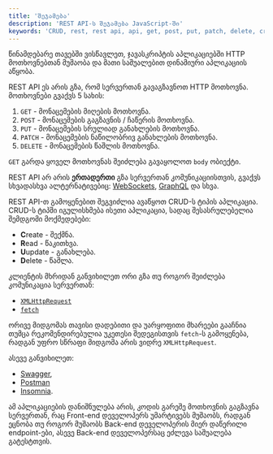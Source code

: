 ```yaml
---
title: 'შეჯამება'
description: 'REST API-ს შეჯამება JavaScript-ში'
keywords: 'CRUD, rest, rest api, api, get, post, put, patch, delete, create, read, update, delete, fetch, xml, xhr, XMLHttpRequest, sockets, websockets, http, https'
---
```


წინამდებარე თავებში ვისწავლეთ, ჯავასკრიპტის აპლიკაციებში HTTP მოთხოვნებთან მუშაობა და მათი საშუალებით დინამიური აპლიკაციის აწყობა.

REST API ეს არის გზა, რომ სერვერთან გავაგზავნოთ HTTP მოთხოვნა. მოთხოვნები გვაქვს 5 სახის:

1. `GET` - მონაცემების მიღების მოთხოვნა.
2. `POST` - მონაცემების გაგზავნის / ჩაწერის მოთხოვნა.
3. `PUT` - მონაცემების სრულიად განახლების მოთხოვნა.
4. `PATCH` - მონაცემების ნაწილობრივ განახლების მოთხოვნა.
5. `DELETE` - მონაცემების წაშლის მოთხოვნა.

`GET` გარდა ყოველ მოთხოვნას შეიძლება გავაყოლოთ `body` ობიექტი.

REST API არ არის **ერთადერთი** გზა სერვერთან კომუნიკაციისთვის, გვაქვს სხვადასხვა ალტერნატივებიც: [WebSockets](https://developer.mozilla.org/en-US/docs/Web/API/WebSockets_API), [GraphQL](https://graphql.org/) და სხვა.

REST API-თ გამოყენებით შეგვიძლია ავაწყოთ CRUD-ს ტიპის აპლიკაცია. CRUD-ს ტიპში იგულისხმება ისეთი აპლიკაცია, სადაც შესასრულებელია შემდგომი მოქმედებები:

- **C**reate - შექმნა.
- **R**ead - წაკითხვა.
- **U**update - განახლება.
- **D**elete - წაშლა.

კლიენტის მხრიდან განვიხილეთ ორი გზა თუ როგორ შეიძლება კომუნიკაცია სერვერთან:

- [`XMLHttpRequest`](./doc/guides/javascript/rest-api/xhr)
- [`fetch`](./doc/guides/javascript/rest-api/fetch)

ორივე მიდგომას თავისი დადებითი და უარყოფითი მხარეები გააჩნია თუმცა რეკომენდირებულია უკეთესი შედეგისთვის `fetch`-ს გამოყენება, რადგან უფრო სწრაფი მიდგომა არის ვიდრე `XMLHttpRequest`.

ასევე განვიხილეთ:

- [Swagger](./doc/guides/javascript/rest-api/practice#swagger),
- [Postman](./doc/guides/javascript/rest-api/practice#postman)
- [Insomnia](./doc/guides/javascript/rest-api/practice#insomnia).

ამ აპლიკაციების დანიშნულება არის, კოდის გარეშე მოთხოვნის გაგზავნა სერვერთან, რაც Front-end დეველოპერს უმარტივებს მუშაობს, რადგან ეცნობა თუ როგორ მუშაობს Back-end დეველოპერის მიერ დაწერილი endpoint-ები, ასევე Back-end დეველოპერსაც ეძლევა საშუალება გატესტთვის.
